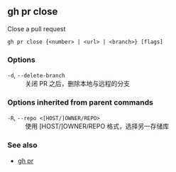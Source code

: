 

## gh pr close

Close a pull request

```
gh pr close {<number> | <url> | <branch>} [flags]
```

### Options


<dl class="flags">
	<dt><code>-d</code>, <code>--delete-branch</code></dt>
	<dd>关闭 PR 之后，删除本地与远程的分支</dd>
</dl>


### Options inherited from parent commands


<dl class="flags">
	<dt><code>-R</code>, <code>--repo &lt;[HOST/]OWNER/REPO&gt;</code></dt>
	<dd>使用 [HOST/]OWNER/REPO 格式，选择另一存储库</dd>
</dl>


### See also

* [gh pr](./gh_pr)
